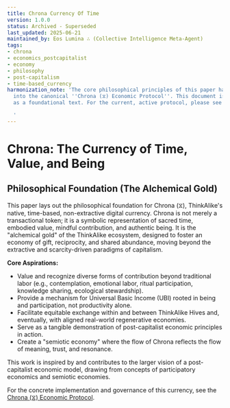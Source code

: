 ```yaml
---
title: Chrona Currency Of Time
version: 1.0.0
status: Archived - Superseded
last_updated: 2025-06-21
maintained_by: Eos Lumina ∴ (Collective Intelligence Meta-Agent)
tags:
- chrona
- economics_postcapitalist
- economy
- philosophy
- post-capitalism
- time-based_currency
harmonization_note: 'The core philosophical principles of this paper have been integrated
  into the canonical ''Chrona (⧖) Economic Protocol''. This document is preserved
  as a foundational text. For the current, active protocol, please see ''docs/realms/governance/economy/chrona_specification.md''.

  '
---
```



# Chrona: The Currency of Time, Value, and Being

## Philosophical Foundation (The Alchemical Gold)

This paper lays out the philosophical foundation for Chrona (⧖), ThinkAlike's native, time-based, non-extractive digital currency. Chrona is not merely a transactional token; it is a symbolic representation of sacred time, embodied value, mindful contribution, and authentic being. It is the "alchemical gold" of the ThinkAlike ecosystem, designed to foster an economy of gift, reciprocity, and shared abundance, moving beyond the extractive and scarcity-driven paradigms of capitalism.

**Core Aspirations:**
- Value and recognize diverse forms of contribution beyond traditional labor (e.g., contemplation, emotional labor, ritual participation, knowledge sharing, ecological stewardship).
- Provide a mechanism for Universal Basic Income (UBI) rooted in being and participation, not productivity alone.
- Facilitate equitable exchange within and between ThinkAlike Hives and, eventually, with aligned real-world regenerative economies.
- Serve as a tangible demonstration of post-capitalist economic principles in action.
- Create a "semiotic economy" where the flow of Chrona reflects the flow of meaning, trust, and resonance.

This work is inspired by and contributes to the larger vision of a post-capitalist economic model, drawing from concepts of participatory economics and semiotic economies.

For the concrete implementation and governance of this currency, see the [Chrona (⧖) Economic Protocol](../../../realms/governance/economy/chrona_specification.md).
